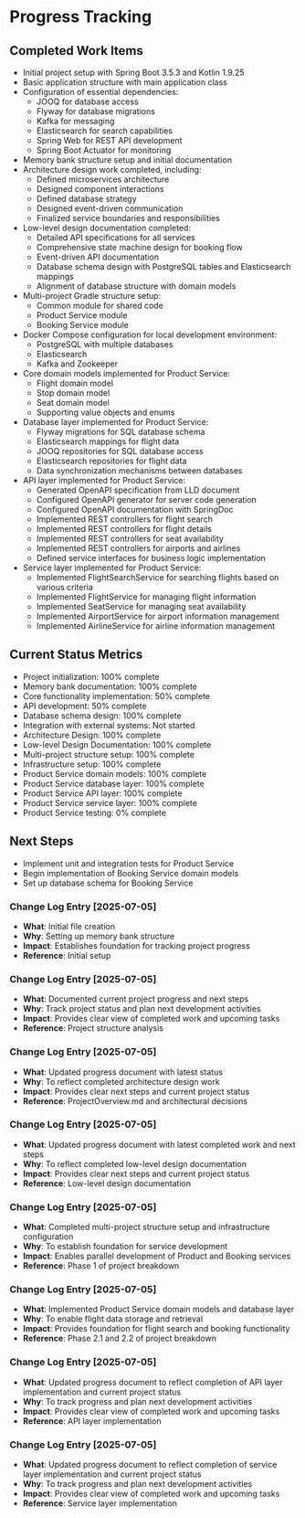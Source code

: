 # Progress Tracking

## Completed Work Items
- Initial project setup with Spring Boot 3.5.3 and Kotlin 1.9.25
- Basic application structure with main application class
- Configuration of essential dependencies:
  - JOOQ for database access
  - Flyway for database migrations
  - Kafka for messaging
  - Elasticsearch for search capabilities
  - Spring Web for REST API development
  - Spring Boot Actuator for monitoring
- Memory bank structure setup and initial documentation
- Architecture design work completed, including:
  - Defined microservices architecture
  - Designed component interactions
  - Defined database strategy
  - Designed event-driven communication
  - Finalized service boundaries and responsibilities
- Low-level design documentation completed:
  - Detailed API specifications for all services
  - Comprehensive state machine design for booking flow
  - Event-driven API documentation
  - Database schema design with PostgreSQL tables and Elasticsearch mappings
  - Alignment of database structure with domain models
- Multi-project Gradle structure setup:
  - Common module for shared code
  - Product Service module
  - Booking Service module
- Docker Compose configuration for local development environment:
  - PostgreSQL with multiple databases
  - Elasticsearch
  - Kafka and Zookeeper
- Core domain models implemented for Product Service:
  - Flight domain model
  - Stop domain model
  - Seat domain model
  - Supporting value objects and enums
- Database layer implemented for Product Service:
  - Flyway migrations for SQL database schema
  - Elasticsearch mappings for flight data
  - JOOQ repositories for SQL database access
  - Elasticsearch repositories for flight data
  - Data synchronization mechanisms between databases
- API layer implemented for Product Service:
  - Generated OpenAPI specification from LLD document
  - Configured OpenAPI generator for server code generation
  - Configured OpenAPI documentation with SpringDoc
  - Implemented REST controllers for flight search
  - Implemented REST controllers for flight details
  - Implemented REST controllers for seat availability
  - Implemented REST controllers for airports and airlines
  - Defined service interfaces for business logic implementation
- Service layer implemented for Product Service:
  - Implemented FlightSearchService for searching flights based on various criteria
  - Implemented FlightService for managing flight information
  - Implemented SeatService for managing seat availability
  - Implemented AirportService for airport information management
  - Implemented AirlineService for airline information management

## Current Status Metrics
- Project initialization: 100% complete
- Memory bank documentation: 100% complete
- Core functionality implementation: 50% complete
- API development: 50% complete
- Database schema design: 100% complete
- Integration with external systems: Not started
- Architecture Design: 100% complete
- Low-level Design Documentation: 100% complete
- Multi-project structure setup: 100% complete
- Infrastructure setup: 100% complete
- Product Service domain models: 100% complete
- Product Service database layer: 100% complete
- Product Service API layer: 100% complete
- Product Service service layer: 100% complete
- Product Service testing: 0% complete

## Next Steps
- Implement unit and integration tests for Product Service
- Begin implementation of Booking Service domain models
- Set up database schema for Booking Service

### Change Log Entry [2025-07-05]
- **What**: Initial file creation
- **Why**: Setting up memory bank structure
- **Impact**: Establishes foundation for tracking project progress
- **Reference**: Initial setup

### Change Log Entry [2025-07-05]
- **What**: Documented current project progress and next steps
- **Why**: Track project status and plan next development activities
- **Impact**: Provides clear view of completed work and upcoming tasks
- **Reference**: Project structure analysis

### Change Log Entry [2025-07-05]
- **What**: Updated progress document with latest status
- **Why**: To reflect completed architecture design work
- **Impact**: Provides clear next steps and current project status
- **Reference**: ProjectOverview.md and architectural decisions

### Change Log Entry [2025-07-05]
- **What**: Updated progress document with latest completed work and next steps
- **Why**: To reflect completed low-level design documentation
- **Impact**: Provides clear next steps and current project status
- **Reference**: Low-level design documentation

### Change Log Entry [2025-07-05]
- **What**: Completed multi-project structure setup and infrastructure configuration
- **Why**: To establish foundation for service development
- **Impact**: Enables parallel development of Product and Booking services
- **Reference**: Phase 1 of project breakdown

### Change Log Entry [2025-07-05]
- **What**: Implemented Product Service domain models and database layer
- **Why**: To enable flight data storage and retrieval
- **Impact**: Provides foundation for flight search and booking functionality
- **Reference**: Phase 2.1 and 2.2 of project breakdown

### Change Log Entry [2025-07-05]
- **What**: Updated progress document to reflect completion of API layer implementation and current project status
- **Why**: To track progress and plan next development activities
- **Impact**: Provides clear view of completed work and upcoming tasks
- **Reference**: API layer implementation

### Change Log Entry [2025-07-05]
- **What**: Updated progress document to reflect completion of service layer implementation and current project status
- **Why**: To track progress and plan next development activities
- **Impact**: Provides clear view of completed work and upcoming tasks
- **Reference**: Service layer implementation
